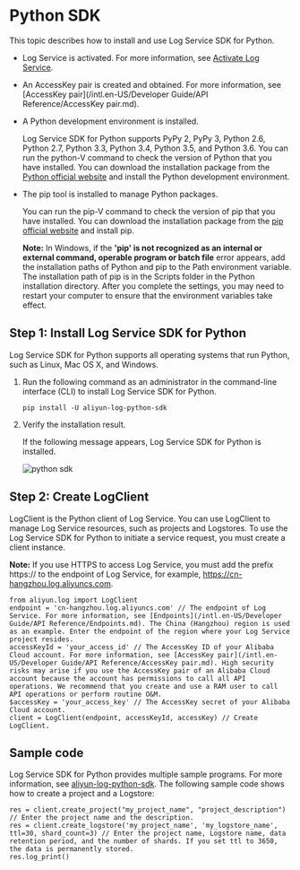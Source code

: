 # Python SDK

This topic describes how to install and use Log Service SDK for Python.

-   Log Service is activated. For more information, see [Activate Log Service](https://www.aliyun.com/product/sls?spm=5176.7933691.J_8058803260.20.3eeb2a665LA0eU).
-   An AccessKey pair is created and obtained. For more information, see [AccessKey pair](/intl.en-US/Developer Guide/API Reference/AccessKey pair.md).
-   A Python development environment is installed.

    Log Service SDK for Python supports PyPy 2, PyPy 3, Python 2.6, Python 2.7, Python 3.3, Python 3.4, Python 3.5, and Python 3.6. You can run the python-V command to check the version of Python that you have installed. You can download the installation package from the [Python official website](https://www.python.org/downloads/) and install the Python development environment.

-   The pip tool is installed to manage Python packages.

    You can run the pip-V command to check the version of pip that you have installed. You can download the installation package from the [pip official website](https://pip.pypa.io/en/latest/installing/) and install pip.

    **Note:** In Windows, if the **'pip' is not recognized as an internal or external command, operable program or batch file** error appears, add the installation paths of Python and pip to the Path environment variable. The installation path of pip is in the Scripts folder in the Python installation directory. After you complete the settings, you may need to restart your computer to ensure that the environment variables take effect.


## Step 1: Install Log Service SDK for Python

Log Service SDK for Python supports all operating systems that run Python, such as Linux, Mac OS X, and Windows.

1.  Run the following command as an administrator in the command-line interface \(CLI\) to install Log Service SDK for Python.

    ```
    pip install -U aliyun-log-python-sdk
    ```

2.  Verify the installation result.

    If the following message appears, Log Service SDK for Python is installed.

    ![python sdk](https://static-aliyun-doc.oss-accelerate.aliyuncs.com/assets/img/en-US/5956916061/p179978.png)


## Step 2: Create LogClient

LogClient is the Python client of Log Service. You can use LogClient to manage Log Service resources, such as projects and Logstores. To use the Log Service SDK for Python to initiate a service request, you must create a client instance.

**Note:** If you use HTTPS to access Log Service, you must add the prefix https:// to the endpoint of Log Service, for example, https://cn-hangzhou.log.aliyuncs.com.

```
from aliyun.log import LogClient
endpoint = 'cn-hangzhou.log.aliyuncs.com' // The endpoint of Log Service. For more information, see [Endpoints](/intl.en-US/Developer Guide/API Reference/Endpoints.md). The China (Hangzhou) region is used as an example. Enter the endpoint of the region where your Log Service project resides.
accessKeyId = 'your_access_id' // The AccessKey ID of your Alibaba Cloud account. For more information, see [AccessKey pair](/intl.en-US/Developer Guide/API Reference/AccessKey pair.md). High security risks may arise if you use the AccessKey pair of an Alibaba Cloud account because the account has permissions to call all API operations. We recommend that you create and use a RAM user to call API operations or perform routine O&M.
$accessKey = 'your_access_key' // The AccessKey secret of your Alibaba Cloud account.
client = LogClient(endpoint, accessKeyId, accessKey) // Create LogClient.
```

## Sample code

Log Service SDK for Python provides multiple sample programs. For more information, see [aliyun-log-python-sdk](https://github.com/aliyun/aliyun-log-python-sdk). The following sample code shows how to create a project and a Logstore:

```
res = client.create_project("my_project_name", "project_description") // Enter the project name and the description.
res = client.create_logstore('my_project_name', 'my_logstore_name', ttl=30, shard_count=3) // Enter the project name, Logstore name, data retention period, and the number of shards. If you set ttl to 3650, the data is permanently stored.
res.log_print() 
```

